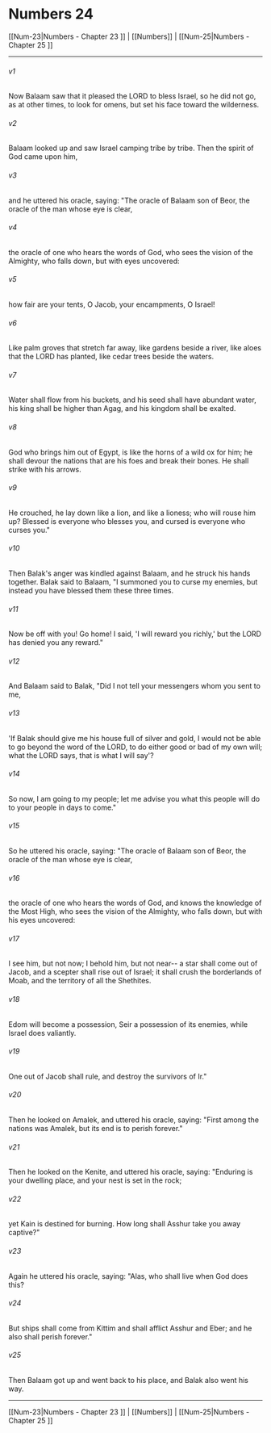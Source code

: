 # Numbers 24

[[Num-23|Numbers - Chapter 23 ]] | [[Numbers]] | [[Num-25|Numbers - Chapter 25 ]]
***

###### v1
Now Balaam saw that it pleased the LORD to bless Israel, so he did not go, as at other times, to look for omens, but set his face toward the wilderness.
###### v2
Balaam looked up and saw Israel camping tribe by tribe. Then the spirit of God came upon him,
###### v3
and he uttered his oracle, saying: "The oracle of Balaam son of Beor, the oracle of the man whose eye is clear,
###### v4
the oracle of one who hears the words of God, who sees the vision of the Almighty, who falls down, but with eyes uncovered:
###### v5
how fair are your tents, O Jacob, your encampments, O Israel!
###### v6
Like palm groves that stretch far away, like gardens beside a river, like aloes that the LORD has planted, like cedar trees beside the waters.
###### v7
Water shall flow from his buckets, and his seed shall have abundant water, his king shall be higher than Agag, and his kingdom shall be exalted.
###### v8
God who brings him out of Egypt, is like the horns of a wild ox for him; he shall devour the nations that are his foes and break their bones. He shall strike with his arrows.
###### v9
He crouched, he lay down like a lion, and like a lioness; who will rouse him up? Blessed is everyone who blesses you, and cursed is everyone who curses you."
###### v10
Then Balak's anger was kindled against Balaam, and he struck his hands together. Balak said to Balaam, "I summoned you to curse my enemies, but instead you have blessed them these three times.
###### v11
Now be off with you! Go home! I said, 'I will reward you richly,' but the LORD has denied you any reward."
###### v12
And Balaam said to Balak, "Did I not tell your messengers whom you sent to me,
###### v13
'If Balak should give me his house full of silver and gold, I would not be able to go beyond the word of the LORD, to do either good or bad of my own will; what the LORD says, that is what I will say'?
###### v14
So now, I am going to my people; let me advise you what this people will do to your people in days to come."
###### v15
So he uttered his oracle, saying: "The oracle of Balaam son of Beor, the oracle of the man whose eye is clear,
###### v16
the oracle of one who hears the words of God, and knows the knowledge of the Most High, who sees the vision of the Almighty, who falls down, but with his eyes uncovered:
###### v17
I see him, but not now; I behold him, but not near-- a star shall come out of Jacob, and a scepter shall rise out of Israel; it shall crush the borderlands of Moab, and the territory of all the Shethites.
###### v18
Edom will become a possession, Seir a possession of its enemies, while Israel does valiantly.
###### v19
One out of Jacob shall rule, and destroy the survivors of Ir."
###### v20
Then he looked on Amalek, and uttered his oracle, saying: "First among the nations was Amalek, but its end is to perish forever."
###### v21
Then he looked on the Kenite, and uttered his oracle, saying: "Enduring is your dwelling place, and your nest is set in the rock;
###### v22
yet Kain is destined for burning. How long shall Asshur take you away captive?"
###### v23
Again he uttered his oracle, saying: "Alas, who shall live when God does this?
###### v24
But ships shall come from Kittim and shall afflict Asshur and Eber; and he also shall perish forever."
###### v25
Then Balaam got up and went back to his place, and Balak also went his way.

***

[[Num-23|Numbers - Chapter 23 ]] | [[Numbers]] | [[Num-25|Numbers - Chapter 25 ]]
